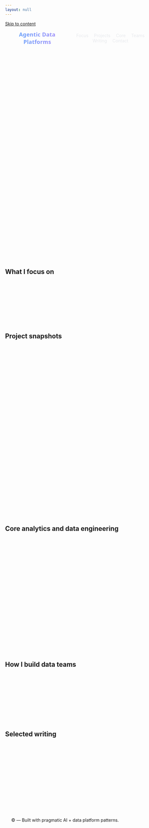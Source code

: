 ```yaml
---
layout: null
---
```

<html>
<head>
  <style>
  :root {
    --bg-start: #0b0f17;
    --bg-end: #111827;
    --card-bg: rgba(255,255,255,0.06);
    --card-stroke: rgba(255,255,255,0.12);
    --text: #e5e7eb;
    --muted: #9ca3af;
    --brand: #60a5fa;   /* blue-400 */
    --brand-2: #a78bfa; /* violet-400 */
    --accent: #34d399;  /* teal/emerald */
  }

  @keyframes float {
    0% { transform: translateY(0px); }
    50% { transform: translateY(-4px); }
    100% { transform: translateY(0px); }
  }

  html { box-sizing: border-box; }
  *, *:before, *:after { box-sizing: inherit; }

  body {
    margin: 0;
    font-family: "Inter", system-ui, -apple-system, Segoe UI, Roboto, Helvetica, Arial, "Apple Color Emoji", "Segoe UI Emoji";
    color: var(--text);
    background: radial-gradient(1200px 800px at 10% -10%, rgba(96,165,250,0.15), transparent),
                radial-gradient(1200px 800px at 90% 10%, rgba(167,139,250,0.12), transparent),
                linear-gradient(180deg, var(--bg-start), var(--bg-end));
    background-attachment: fixed;
  }

  .container {
    max-width: 980px;
    margin: 0 auto;
    padding: 48px 20px 80px;
  }

  .hero {
    position: relative;
    padding: 28px 24px;
    border-radius: 16px;
    background: linear-gradient(120deg, rgba(96,165,250,0.15), rgba(52,211,153,0.12) 60%, rgba(167,139,250,0.12));
    border: 1px solid var(--card-stroke);
    box-shadow: 0 10px 30px rgba(0,0,0,0.25);
    animation: float 9s ease-in-out infinite;
  }

  .intro-text {
    font-size: 18px;
    line-height: 1.8;
    margin-bottom: 28px;
  }

  h2 {
    font-family: "Space Grotesk", ui-sans-serif, system-ui;
    font-weight: 700;
    letter-spacing: 0.2px;
    font-size: 28px;
    margin: 26px 0 14px;
    background: linear-gradient(90deg, var(--brand), var(--brand-2));
    -webkit-background-clip: text;
    background-clip: text;
    color: transparent;
  }

  h3 {
    font-family: "Space Grotesk", ui-sans-serif, system-ui;
    font-weight: 600;
    margin: 18px 0 6px;
  }

  .card {
    background: backdrop-filter(blur(10px)) var(--card-bg);
    -webkit-backdrop-filter: blur(10px);
    border: 1px solid var(--card-stroke);
    border-radius: 14px;
    padding: 18px 18px 14px;
    margin: 14px 0 18px;
    box-shadow: 0 6px 18px rgba(0,0,0,0.2);
  }

  .articles-section {
    font-size: 18px;
    line-height: 1.9;
  }

  .articles-section a {
    color: var(--brand);
    text-decoration: none;
    border-bottom: 1px dashed rgba(96,165,250,0.4);
  }

  .articles-section a:hover {
    color: #93c5fd;
    border-bottom-color: rgba(96,165,250,0.7);
  }

  ul { padding-left: 20px; }
  li { margin: 6px 0; color: var(--text); }

  .divider {
    height: 1px;
    background: linear-gradient(90deg, transparent, rgba(255,255,255,0.18), transparent);
    margin: 28px 0;
  }
  /* Theme overrides (orderedlist/minimal) */
  .wrapper { max-width: 1100px; padding: 0 24px; }
  .sidebar { display: none; }
  .page, .site { background: transparent !important; }

  /* Motion + reveal */
  @keyframes fadeUp { from { opacity: 0; transform: translateY(8px);} to { opacity: 1; transform: translateY(0);} }
  .card { opacity: 0; animation: fadeUp .7s ease both; }
  .card:nth-of-type(2) { animation-delay: .06s; }
  .card:nth-of-type(3) { animation-delay: .12s; }
  .card:nth-of-type(4) { animation-delay: .18s; }
  .card:nth-of-type(5) { animation-delay: .24s; }

  /* Bullets */
  .articles-section ul { list-style: none; padding-left: 0; }
  .articles-section li { position: relative; padding-left: 22px; }
  .articles-section li::before { content: ""; position: absolute; left: 0; top: 9px; width: 8px; height: 8px; border-radius: 50%; background: radial-gradient(circle at 30% 30%, var(--brand), var(--brand-2)); box-shadow: 0 0 8px rgba(96,165,250,0.5); }

  /* Accessibility */
  @media (prefers-reduced-motion: reduce) {
    * { animation: none !important; transition: none !important; }
  }

  /* --- New UI: Header, Hero, Buttons, Badges, Footer --- */
  .skip-link {
    position: absolute; left: -999px; top: auto; width: 1px; height: 1px; overflow: hidden;
  }
  .skip-link:focus { left: 16px; top: 16px; width: auto; height: auto; padding: 8px 12px; background: #111827; color: #fff; border-radius: 8px; z-index: 1000; border: 1px solid var(--card-stroke); }

  header.site-header {
    position: sticky; top: 0; z-index: 50;
    backdrop-filter: blur(10px); -webkit-backdrop-filter: blur(10px);
    background: linear-gradient(180deg, rgba(17,24,39,0.85), rgba(17,24,39,0.65));
    border-bottom: 1px solid var(--card-stroke);
  }
  .nav-wrap { max-width: 980px; margin: 0 auto; padding: 14px 20px; display: flex; align-items: center; justify-content: space-between; }
  .brand { font-family: "Space Grotesk", ui-sans-serif, system-ui; font-weight: 700; letter-spacing: 0.2px; font-size: 18px; background: linear-gradient(90deg, var(--brand), var(--brand-2)); -webkit-background-clip: text; background-clip: text; color: transparent; }
  nav a { color: var(--text); text-decoration: none; margin-left: 14px; font-size: 14px; opacity: 0.9; }
  nav a:hover { color: #fff; opacity: 1; }

  .hero { padding: 34px 28px; }
  .hero-grid { display: grid; grid-template-columns: 1.2fr 0.8fr; gap: 24px; align-items: center; }
  @media (max-width: 840px) { .hero-grid { grid-template-columns: 1fr; } }
  .eyebrow { color: var(--muted); font-weight: 600; text-transform: uppercase; font-size: 12px; letter-spacing: 1.1px; }
  h1 { font-family: "Space Grotesk", ui-sans-serif, system-ui; font-weight: 800; letter-spacing: 0.2px; font-size: 34px; margin: 10px 0 12px; }
  .lead { font-size: 18px; line-height: 1.8; }
  .hero-ctas { margin-top: 16px; display: flex; gap: 12px; flex-wrap: wrap; }
  .btn { display: inline-flex; align-items: center; gap: 8px; padding: 10px 14px; border-radius: 10px; border: 1px solid var(--card-stroke); color: var(--text); text-decoration: none; background: rgba(255,255,255,0.03); }
  .btn:hover { background: rgba(255,255,255,0.06); }
  .btn.primary { background: linear-gradient(90deg, rgba(96,165,250,0.35), rgba(167,139,250,0.35)); border-color: transparent; }
  .btn.primary:hover { background: linear-gradient(90deg, rgba(96,165,250,0.5), rgba(167,139,250,0.5)); }
  .badges { margin-top: 14px; display: flex; gap: 8px; flex-wrap: wrap; }
  .badge { font-size: 12px; padding: 6px 10px; border-radius: 999px; border: 1px solid var(--card-stroke); background: rgba(255,255,255,0.04); color: var(--muted); }
  .orb {
    width: 300px; height: 300px; margin: 0 auto; display: block;
  }

  .section-title { scroll-margin-top: 80px; }
  .contact-cta { text-align: center; }
  .contact-cta .btn { justify-content: center; min-width: 160px; }

  footer.site-footer { border-top: 1px solid var(--card-stroke); background: rgba(0,0,0,0.2); }
  footer .container { padding: 18px 20px; }

  /* Subtle 2025-style micro-interactions */
  @keyframes shimmer {
    0% { background-position: -200% 0; }
    100% { background-position: 200% 0; }
  }
  .shimmer-text {
    background: linear-gradient(100deg, rgba(255,255,255,0.15), rgba(255,255,255,0.75), rgba(255,255,255,0.15));
    -webkit-background-clip: text; background-clip: text; color: transparent;
    background-size: 200% 100%;
    animation: shimmer 6s ease-in-out infinite;
  }
  .hero { position: relative; overflow: hidden; }
  .cursor-glow { position: absolute; top: 0; left: 0; width: 220px; height: 220px; border-radius: 50%; pointer-events: none; opacity: 0.0; mix-blend-mode: screen;
    background: radial-gradient(closest-side, rgba(96,165,250,0.25), rgba(167,139,250,0.15) 40%, rgba(17,24,39,0.0) 75%);
    transform: translate3d(-50%, -50%, 0);
    transition: opacity .25s ease;
  }
  .hero:hover .cursor-glow { opacity: 1; }

  /* Project styling upgrades */
  .projects .project { position: relative; padding: 14px 16px 10px 18px; border: 1px solid var(--card-stroke); border-radius: 12px; margin: 14px 0; background: rgba(255,255,255,0.03); }
  .projects .project::before { content: ""; position: absolute; left: 8px; top: 12px; width: 6px; height: 6px; border-radius: 50%; background: radial-gradient(circle at 30% 30%, var(--brand), var(--brand-2)); box-shadow: 0 0 10px rgba(96,165,250,0.55); }
  .projects .project:hover { box-shadow: 0 10px 24px rgba(0,0,0,0.28); transform: translateY(-1px); transition: box-shadow .25s ease, transform .25s ease; }
  .projects h3 { display: inline-block; padding-right: 8px; background-image: linear-gradient(90deg, rgba(96,165,250,0.35), rgba(167,139,250,0.35)); background-repeat: no-repeat; background-size: 100% 8px; background-position: 0 100%; border-radius: 4px; }
  .projects p strong { color: #cbd5e1; }

  @media (prefers-reduced-motion: reduce) {
    .shimmer-text, .cursor-glow { animation: none !important; transition: none !important; }
  }
  </style>
  <meta name="viewport" content="width=device-width, initial-scale=1" />
  <link href="https://fonts.googleapis.com/css2?family=Inter:wght@400;600;700&family=Space+Grotesk:wght@500;700&display=swap" rel="stylesheet">
</head>
<body>
  <a href="#main" class="skip-link">Skip to content</a>
  <header class="site-header">
    <div class="nav-wrap">
      <div class="brand">Agentic Data Platforms</div>
      <nav>
        <a href="#focus">Focus</a>
        <a href="#projects">Projects</a>
        <a href="#core">Core</a>
        <a href="#teams">Teams</a>
        <a href="#writing">Writing</a>
        <a href="#contact">Contact</a>
      </nav>
    </div>
  </header>
  <main id="main">
  <div class="container">
  <section class="hero card">
    <div class="hero-grid">
      <div class="hero-left">
        <div class="eyebrow">Agents • DataOps • ML Platforms</div>
        <h1 class="shimmer-text">Building pragmatic AI and data platforms</h1>
        <p class="lead">
          I build data teams and ship platforms that solve real problems: agentic systems, RAG pipelines, and production-ready ML. I focus on simple, reliable architectures that scale, with clear boundaries and strong observability.
        </p>
        <div class="hero-ctas">
          <a class="btn primary" href="mailto:dmaree2@gmail.com">Email me</a>
          <a class="btn" href="https://www.linkedin.com/in/donovan-maree-90452776/" target="_blank" rel="noopener">LinkedIn</a>
        </div>
        <div class="badges">
          <span class="badge">Agentic systems</span>
          <span class="badge">RAG</span>
          <span class="badge">Data platforms</span>
          <span class="badge">Observability</span>
        </div>
      </div>
      <div class="hero-right">
        <svg class="orb" viewBox="0 0 300 300" aria-hidden="true" role="img">
          <defs>
            <radialGradient id="orbGrad" cx="30%" cy="30%" r="70%">
              <stop offset="0%" stop-color="rgba(167,139,250,1)"/>
              <stop offset="45%" stop-color="rgba(96,165,250,0.9)"/>
              <stop offset="78%" stop-color="rgba(52,211,153,0.6)"/>
              <stop offset="100%" stop-color="rgba(17,24,39,0.0)"/>
            </radialGradient>
            <filter id="liquid" x="-20%" y="-20%" width="140%" height="140%">
              <feTurbulence type="fractalNoise" baseFrequency="0.006" numOctaves="2" seed="5" result="noise">
                <animate attributeName="seed" from="5" to="95" dur="16s" repeatCount="indefinite"/>
                <animate attributeName="baseFrequency" values="0.006;0.011;0.007;0.006" dur="18s" repeatCount="indefinite"/>
              </feTurbulence>
              <feDisplacementMap in="SourceGraphic" in2="noise" scale="18" xChannelSelector="R" yChannelSelector="G">
                <animate attributeName="scale" values="14;22;16;14" dur="20s" repeatCount="indefinite"/>
              </feDisplacementMap>
            </filter>
          </defs>
          <g filter="url(#liquid)">
            <circle cx="150" cy="150" r="130" fill="url(#orbGrad)">
              <animateTransform attributeName="transform" attributeType="XML" type="rotate" from="0 150 150" to="360 150 150" dur="38s" repeatCount="indefinite"/>
            </circle>
            <circle cx="115" cy="115" r="38" fill="rgba(255,255,255,0.12)">
              <animate attributeName="opacity" values="0.06;0.18;0.08;0.06" dur="12s" repeatCount="indefinite"/>
            </circle>
          </g>
        </svg>
      </div>
    </div>
    <span class="cursor-glow" aria-hidden="true"></span>
  </section>

  <h2 id="focus" class="articles-section section-title">What I focus on</h2>
  <div class="articles-section card">
    <ul>
      <li>Agentic systems: planning, tool-use, evaluation, and guardrails</li>
      <li>Retrieval-Augmented Generation: ingestion, chunking, embeddings, grounding, and attribution</li>
      <li>Data platforms: secure multi-tenant foundations, CI/CD, IaC, and monitoring</li>
      <li>ML foundations: Rust/Python hybrid performance, lineage, MLflow + PostgreSQL observability</li>
    </ul>
  </div>

  <h2 id="projects" class="articles-section section-title">Project snapshots</h2>
  <div class="articles-section card projects">
    <div class="project">
      <h3>Alter SaaS — LLM Support Agent (Enterprise)</h3>
      <p>
        Multi-tenant support agent that blends Slack/Teams context, code, and docs with strict privacy. Thread-aware, source-attributed answers, configurable knowledge, and SOC2-ready posture.
      </p>
      <p><strong>Stack:</strong> LangChain/LangGraph, BAML, FastAPI, Next.js 14, LangSmith, DeepEval, LlamaIndex, Context7. Infra: PostgreSQL, Qdrant/Weaviate, Redis, MinIO/S3, Kubernetes, Terraform.</p>
    </div>

    <div class="project">
      <h3>LaunchData — Data Stack Builder (IDP)</h3>
      <p>
        Internal Developer Platform to deploy client-specific modern data stacks in their cloud. Services include API Gateway, Config, Deployment, and Client management with secure defaults.
      </p>
      <p><strong>Stack:</strong> Docker Compose, PostgreSQL, Redis, JWT, Prometheus/Grafana, centralized logging, health checks, Trivy in CI/CD.</p>
    </div>

    <div class="project">
      <h3>System 3 — Foundational ML Framework</h3>
      <p>
        Autonomous ML platform that pairs LLM agents with robust data stacks. It performs automatic feature discovery, self-optimizing hyperparameter/architecture search, continuous drift detection, and performance tuning. System 3 integrates cleanly with LaunchData (provisioning/infra) and Alter (knowledge/agents) to move from data to decisions with minimal human glue.
      </p>
      <p><strong>Stack:</strong> Rust/Python via PyO3, MLflow, PostgreSQL, OpenTelemetry, Docker, GPU-aware orchestration.</p>
    </div>
  </div>

  <h2 id="core" class="articles-section section-title">Core analytics and data engineering</h2>
  <div class="articles-section card">
    <p><em>(Separate from platform projects)</em></p>
    <ul>
      <li><strong>Warehouses</strong>: Snowflake, PostgreSQL</li>
      <li><strong>Modeling</strong>: dbt (projects, tests, exposures, docs)</li>
      <li><strong>Ingestion</strong>: Airbyte (open-source ops + connectors)</li>
      <li><strong>Languages</strong>: Python, Rust, TypeScript</li>
      <li><strong>ML</strong>: MLflow (tracking/registry), feature lineage, evaluation with DeepEval</li>
      <li><strong>Observability</strong>: OpenTelemetry, Prometheus + Grafana, centralized structured logging</li>
      <li><strong>Vector/Storage</strong>: Qdrant/Weaviate, S3/MinIO</li>
      <li><strong>Services</strong>: FastAPI, JWT auth, Redis for caching</li>
      <li><strong>BI/Analytics</strong>: Metabase, Looker, Tableau, Power BI, Mode, Mixpanel</li>
      <li><strong>Data quality</strong>: Metaplane (ML-based data quality)</li>
      <li><strong>Platform ops</strong>: Docker, Kubernetes, Terraform, CI/CD (GitHub Actions, Trivy security scans)</li>
      <li><strong>Open-source data platforms</strong>: setup and infra for Airbyte, Metabase, dbt (configs, upgrades, monitoring)</li>
    </ul>
  </div>

  <h2 id="teams" class="articles-section section-title">How I build data teams</h2>
  <div class="articles-section card">
    <ul>
      <li>Start with strong foundations: environments, CI/CD, observability, and clear data contracts</li>
      <li>Ship value early with thin vertical slices; expand safely via templates and guardrails</li>
      <li>Make work inspectable: docs by default, ADRs, and automated runbooks</li>
      <li>Keep it boring where it matters; use advanced techniques only when they de-risk</li>
    </ul>
  </div>

  <h2 id="writing" class="articles-section section-title">Selected writing</h2>
  <div class="articles-section card">
    <ul>
      <li><a href="https://medium.com/@donovanmaree/8-strategies-for-chief-data-officers-to-leverage-chatgpt-4f5c664b10ac">8 Strategies for Chief Data Officers to leverage ChatGPT</a></li>
      <li><a href="https://medium.com/@donovanmaree/a-data-team-code-review-practitioners-guide-88abf3720cc1">A Data Team Code Review Practitioner’s Guide</a></li>
      <li><a href="https://medium.com/@donovanmaree/the-rise-of-the-full-stack-data-role-the-one-stop-solution-to-propel-your-data-stack-from-0-to-1-ae6c80591df2">The Rise of the Full Stack Data Role</a></li>
      <li><a href="https://medium.com/@donovanmaree/setting-up-virtual-environments-with-dbt-data-build-tool-on-mac-and-windows-3d62fec4aeb1">Setting up virtual environments with dbt</a></li>
    </ul>
  </div>

  <div id="contact" class="articles-section card contact-cta">
    <p>
      Want to talk platforms, agentic systems, or RAG?
    </p>
    <div class="hero-ctas" style="justify-content:center;">
      <a class="btn primary" href="mailto:dmaree2@gmail.com">Email me</a>
      <a class="btn" href="https://www.linkedin.com/in/donovan-maree-90452776/" target="_blank" rel="noopener">LinkedIn</a>
      <a class="btn" href="https://www.producthunt.com/@donovandata" target="_blank" rel="noopener">Product Hunt</a>
    </div>
  </div>

  </div>
  </main>
  <footer class="site-footer">
    <div class="container">
      <span>© <span id="year"></span> — Built with pragmatic AI + data platform patterns.</span>
    </div>
  </footer>
  <script>
    (function(){
      var y = document.getElementById('year'); if (y) y.textContent = new Date().getFullYear();

      // Cursor-reactive glow inside hero (no parallax, pointer only)
      var hero = document.querySelector('.hero');
      var glow = document.querySelector('.cursor-glow');
      var reduce = window.matchMedia('(prefers-reduced-motion: reduce)').matches;
      if (hero && glow && !reduce) {
        var rafId = null, targetX = 0, targetY = 0, curX = 0, curY = 0;
        hero.addEventListener('pointermove', function(e){
          var rect = hero.getBoundingClientRect();
          targetX = e.clientX - rect.left; targetY = e.clientY - rect.top;
          if (!rafId) rafId = requestAnimationFrame(tick);
        });
        hero.addEventListener('pointerleave', function(){ glow.style.opacity = '0'; });
        hero.addEventListener('pointerenter', function(){ glow.style.opacity = '1'; });
        function tick(){
          curX += (targetX - curX) * 0.18; curY += (targetY - curY) * 0.18;
          glow.style.transform = 'translate3d(' + (curX) + 'px,' + (curY) + 'px,0) translate(-50%,-50%)';
          rafId = (Math.abs(targetX - curX) > 0.5 || Math.abs(targetY - curY) > 0.5) ? requestAnimationFrame(tick) : null;
        }
      }
    })();
  </script>
</body>
</html>
